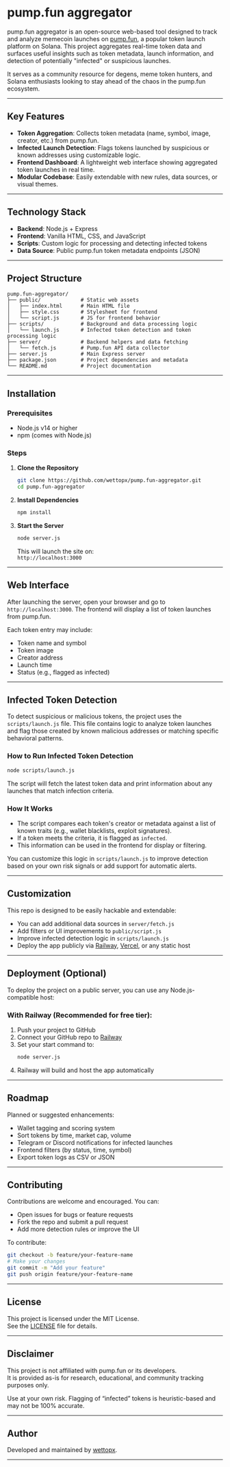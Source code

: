 # pump.fun aggregator

pump.fun aggregator is an open-source web-based tool designed to track and analyze memecoin launches on [pump.fun](https://pump.fun), a popular token launch platform on Solana. This project aggregates real-time token data and surfaces useful insights such as token metadata, launch information, and detection of potentially "infected" or suspicious launches.

It serves as a community resource for degens, meme token hunters, and Solana enthusiasts looking to stay ahead of the chaos in the pump.fun ecosystem.

---

## Key Features

- **Token Aggregation**: Collects token metadata (name, symbol, image, creator, etc.) from pump.fun.
- **Infected Launch Detection**: Flags tokens launched by suspicious or known addresses using customizable logic.
- **Frontend Dashboard**: A lightweight web interface showing aggregated token launches in real time.
- **Modular Codebase**: Easily extendable with new rules, data sources, or visual themes.

---

## Technology Stack

- **Backend**: Node.js + Express
- **Frontend**: Vanilla HTML, CSS, and JavaScript
- **Scripts**: Custom logic for processing and detecting infected tokens
- **Data Source**: Public pump.fun token metadata endpoints (JSON)

---

## Project Structure

```
pump.fun-aggregator/
├── public/             # Static web assets
│   ├── index.html      # Main HTML file
│   ├── style.css       # Stylesheet for frontend
│   └── script.js       # JS for frontend behavior
├── scripts/            # Background and data processing logic
│   └── launch.js       # Infected token detection and token processing logic
├── server/             # Backend helpers and data fetching
│   └── fetch.js        # Pump.fun API data collector
├── server.js           # Main Express server
├── package.json        # Project dependencies and metadata
└── README.md           # Project documentation
```

---

## Installation

### Prerequisites

- Node.js v14 or higher
- npm (comes with Node.js)

### Steps

1. **Clone the Repository**

   ```bash
   git clone https://github.com/wettopx/pump.fun-aggregator.git
   cd pump.fun-aggregator
   ```

2. **Install Dependencies**

   ```bash
   npm install
   ```

3. **Start the Server**

   ```bash
   node server.js
   ```

   This will launch the site on:  
   `http://localhost:3000`

---

## Web Interface

After launching the server, open your browser and go to `http://localhost:3000`. The frontend will display a list of token launches from pump.fun.

Each token entry may include:

- Token name and symbol
- Token image
- Creator address
- Launch time
- Status (e.g., flagged as infected)

---

## Infected Token Detection

To detect suspicious or malicious tokens, the project uses the `scripts/launch.js` file. This file contains logic to analyze token launches and flag those created by known malicious addresses or matching specific behavioral patterns.

### How to Run Infected Token Detection

```bash
node scripts/launch.js
```

The script will fetch the latest token data and print information about any launches that match infection criteria.

### How It Works

- The script compares each token's creator or metadata against a list of known traits (e.g., wallet blacklists, exploit signatures).
- If a token meets the criteria, it is flagged as `infected`.
- This information can be used in the frontend for display or filtering.

You can customize this logic in `scripts/launch.js` to improve detection based on your own risk signals or add support for automatic alerts.

---

## Customization

This repo is designed to be easily hackable and extendable:

- You can add additional data sources in `server/fetch.js`
- Add filters or UI improvements to `public/script.js`
- Improve infected detection logic in `scripts/launch.js`
- Deploy the app publicly via [Railway](https://railway.app), [Vercel](https://vercel.com), or any static host

---

## Deployment (Optional)

To deploy the project on a public server, you can use any Node.js-compatible host:

### With Railway (Recommended for free tier):

1. Push your project to GitHub
2. Connect your GitHub repo to [Railway](https://railway.app/)
3. Set your start command to:  
   ```bash
   node server.js
   ```
4. Railway will build and host the app automatically

---

## Roadmap

Planned or suggested enhancements:

- Wallet tagging and scoring system
- Sort tokens by time, market cap, volume
- Telegram or Discord notifications for infected launches
- Frontend filters (by status, time, symbol)
- Export token logs as CSV or JSON

---

## Contributing

Contributions are welcome and encouraged. You can:

- Open issues for bugs or feature requests
- Fork the repo and submit a pull request
- Add more detection rules or improve the UI

To contribute:

```bash
git checkout -b feature/your-feature-name
# Make your changes
git commit -m "Add your feature"
git push origin feature/your-feature-name
```

---

## License

This project is licensed under the MIT License.  
See the [LICENSE](LICENSE) file for details.

---

## Disclaimer

This project is not affiliated with pump.fun or its developers.  
It is provided as-is for research, educational, and community tracking purposes only.

Use at your own risk. Flagging of “infected” tokens is heuristic-based and may not be 100% accurate.

---

## Author

Developed and maintained by [wettopx](https://github.com/wettopx).

---

